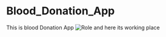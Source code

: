 # Blood_Donation_App

This is blood Donation App
![Role](https://github.com/yuvraj042003/Blood_Donation_App/assets/81462095/aa215381-6704-4bf6-8555-1ee20a0fdaad)
and here its working place

